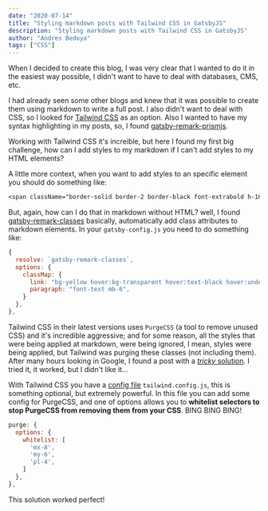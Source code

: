 ```yaml
---
date: "2020-07-14"
title: "Styling markdown posts with Tailwind CSS in GatsbyJS"
description: "Styling markdown posts with Tailwind CSS in GatsbyJS"
author: "Andres Bedoya"
tags: ["CSS"]
---
```


When I decided to create this blog, I was very clear that I wanted to do it in the easiest way possible, I didn't want to have to deal with databases, CMS, etc.

I had already seen some other blogs and knew that it was possible to create them using markdown to write a full post. I also didn't want to deal with CSS, so I looked for [Tailwind CSS](https://tailwindcss.com/) as an option. Also I wanted to have my syntax highlighting in my posts, so, I found [gatsby-remark-prismjs](https://www.gatsbyjs.org/packages/gatsby-remark-prismjs/). 

Working with Tailwind CSS it's increible, but here I found my first big challenge, how can I add styles to my markdown if I can't add styles to my HTML elements?

A little more context, when you want to add styles to an specific element you should do something like:
```css
<span className="border-solid border-2 border-black font-extrabold h-16 inline-flex items-center justify-center mr-4 rounded-full text-center w-16">VE</span>
```

But, again, how can I do that in markdown without HTML? well, I found [gatsby-remark-classes](https://www.gatsbyjs.org/packages/gatsby-remark-classes/) basically, automatically add class attributes to markdown elements. In your `gatsby-config.js` you need to do something like:
```js
{
  resolve: `gatsby-remark-classes`,
  options: {
    classMap: {
      link: "bg-yellow hover:bg-transparent hover:text-black hover:underline",
      paragraph: "font-text mb-6",
    }
  },
},
```

Tailwind CSS in their latest versions uses `PurgeCSS` (a tool to remove unused CSS) and it's incredible aggressive; and for some reason, all the styles that were being applied at markdown, were being ignored, I mean, styles were being applied, but Tailwind was purging these classes (not including them). After many hours looking in Google, I found a post with a [*tricky* solution](https://tjaddison.com/blog/2019/08/styling-markdown-tailwind-gatsby/). I tried it, it worked, but I didn't like it...

With Tailwind CSS you have a [config file](https://tailwindcss.com/docs/installation#3-create-your-tailwind-config-file-optional) `tailwind.config.js`, this is something optional, but extremely powerful. In this file you can add some config for PurgeCSS, and one of options allows you to **whitelist selectors to stop PurgeCSS from removing them from your CSS**. BING BING BING! 
```js
purge: {
  options: {
    whitelist: [
      'mx-8',
      'my-6',
      'pl-4',
    ]
  },
},
```

This solution worked perfect!
